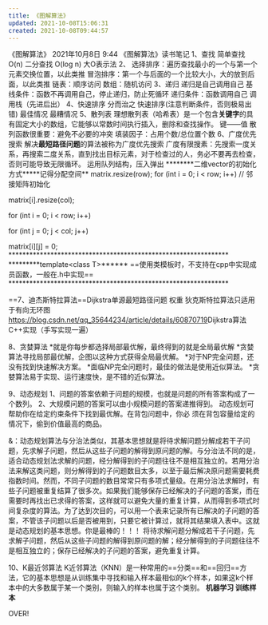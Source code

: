 ```yaml
---
title: 《图解算法》
updated: 2021-10-08T15:06:31
created: 2021-10-08T09:44:57
---
```


《图解算法》
2021年10月8日
9:44
《图解算法》读书笔记
1、查找
简单查找 O(n)
二分查找 O(log n)
大O表示法
2、
选择排序：遍历查找最小的一个与第一个元素交换位置，以此类推
冒泡排序：第一个与后面的一个比较大小，大的放到后面，以此类推
链表：顺序访问
数组：随机访问
3、递归
递归是自己调用自己
基线条件：函数不再调用自己，停止递归，防止死循环
递归条件：函数调用自己
调用栈（先进后出）
4、快速排序
分而治之
快速排序(注意判断条件，否则极易出错)
最佳情况
最糟情况
5、散列表
理想散列表（哈希表）是一个包含**关键字**的具有固定大小的数组，它能够以常数时间执行插入，删除和查找操作。
键——值
散列函数很重要：避免不必要的冲突
填装因子：占用个数/总位置个数
6、广度优先搜索
解决**最短路径问题**的算法被称为广度优先搜索
广度有限搜素：先搜索一度关系，再搜索二度关系，直到找出目标元素，对于检查过的人，务必不要再去检查，否则可能导致无限循环。
运用队列结构，压入弹出
\*\*\*\*\*\*\*\*二维vector的初始化方式\*\*\*\*\*记得分配空间\*\*
matrix.resize(row);
for (int i = 0; i \< row; i++) // 邻接矩阵初始化

matrix\[i\].resize(col);

for (int i = 0; i \< row; i++)

for (int j = 0; j \< col; j++)

matrix\[i\]\[j\] = 0;
\*\*\*\*\*\*\*\*\*\*\*\*\*\*\*\*\*\*\*\*\*\*\*\*\*\*\*\*\*\*\*\*\*\*\*\*\*\*\*\*\*\*\*\*\*\*\*\*\*\*\*\*\*\*\*\*\*\*\*\*\*\*\*
\*\*\*\*\*\*\*\*\*template\<class T\>\*\*\*\*\*\*
==使用类模板时，不支持在cpp中实现成员函数，一般在.h中实现==
\*\*\*\*\*\*\*\*\*\*\*\*\*\*\*\*\*\*\*\*\*\*\*\*\*\*\*\*\*\*\*\*\*\*\*\*\*\*\*\*\*\*\*\*\*\*\*\*\*\*\*\*\*\*\*\*\*\*\*\*\*\*\*

==7、迪杰斯特拉算法==Dijkstra单源最短路径问题
权重
狄克斯特拉算法只适用于有向无环图
<https://blog.csdn.net/qq_35644234/article/details/60870719>Dijkstra算法C++实现（手写实现一遍）

8、贪婪算法
\*就是你每步都选择局部最优解，最终得到的就是全局最优解
\*贪婪算法寻找局部最优解，企图以这种方式获得全局最优解。
\*对于NP完全问题，还没有找到快速解决方案。
\*面临NP完全问题时，最佳的做法是使用近似算法。
\*贪婪算法易于实现、运行速度快，是不错的近似算法。

9、动态规划
1、问题的答案依赖于问题的规模​，也就是问题的所有答案构成了一个数列。
2、大规模问题的答案可以由小规模问题的答案递推得到。
动态规划可帮助你在给定约束条件下找到最优解。在背包问题中，你必
须在背包容量给定的情况下，偷到价值最高的商品。

&：动态规划算法与分治法类似，其基本思想就是将待求解问题分解成若干子问题，先求解子问题，然后从这些子问题的解得到原问题的解。与分治法不同的是，适合动态规划法求解的问题，经分解得到的子问题往往不是相互独立的。若用分治法来解这类问题，则分解得到的子问题数目太多，以至于最后解决原问题需要耗费指数时间。然而，不同子问题的数目常常只有多项式量级。在用分治法求解时，有些子问题被重复结算了很多次。如果我们能够保存已经解决的子问题的答案，而在需要时再找出已求得的答案，这样就可以避免大量的重复计算，从而得到多项式时间复杂度的算法。为了达到次目的，可以用一个表来记录所有已解决的子问题的答案，不管该子问题以后是否被用到，只要它被计算过，就将其结果填入表中。这就是动态规划的基本思想。你是最棒的！！！
将待求解问题分解成若干子问题，先求解子问题，然后从这些子问题的解得到原问题的解；经分解得到的子问题往往不是相互独立的；保存已经解决的子问题的答案，避免重复计算。

10、K最近邻算法
K近邻算法（KNN）是一种常用的==分类==和==回归==方法，它的基本思想是从训练集中寻找和输入样本最相似的k个样本，如果这k个样本中的大多数属于某一个类别，则输入的样本也属于这个类别。
**机器学习 训练样本**

OVER!

